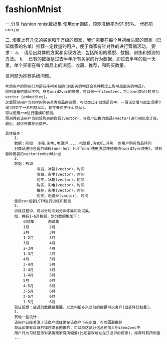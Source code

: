 # fashionMnist

一.分类 fashion mnist数据集
使用cnn训练，预测准确率为91.65%。
代码见cnn.py


二.
淘宝上有几亿的买家和千万级的商家，我们需要在每个月初给头部的商家（已知商家的名单）推荐一定数量的用户，便于商家有针对性的进行营销活动。
要求：
a.    请给出具体的方案和实现方法，包括所用的模型、数据、训练和预测的方法。
b.    已有的数据是过去半年所有买家的行为数据，即过去半年的每一天里，单个买家在每个商品上的浏览、收藏、推荐，和购买数量。

该问题为推荐系统问题。

    考虑用户的购买行为是有序列关系的(前面买的物品会某种程度上影响后面买的物品)。
    得到海量的商品序列，参考word2vec的思想，可以做一个item2vec，将item(商品)转换为vector (embedding)。
    之后预测用户当前时间购买某类商品的意愿，可以类比于自然语言中，一段话之后可能出现哪个词(购买了一系列商品后，现在要购买什么商品)。
    可以使用rnn进行建模和预测。
    预测得到该用户当前想购买的商品(vector)，与商户出售的商品(vector)进行相似度计算。
    越近，越优先推荐给商户。

    具体操作：
        1.
        数据：形如  冰箱,彩电,电磁炉,...,电饭锅,洗衣机,牙刷  的用户购买商品序列
        对商品进行合适的编码(one-hot、Huffman)使用浅层神经网络(word2vec使用)，得到每种商品的vector(embedding）
        2.
        数据：形如
                  浏览，冰箱(vector)，时间
                  收藏，彩电(vector)，时间
                  购买，冰箱(vector)，时间
                  购买，彩电(vector)，时间
                  推荐，彩电(vector)，时间
                  购买，电磁炉(vector)，时间
        使用rnn或者LSTM进行训练和预测
        3.
        训练过程中，可以分时间划分训练集和测试集。
        如，拥有1-6月数据，划分数据集如下：
            训练集      测试集
            1月         2月
            2月         3月
            1-2月       3月
            3月         4月
            2-3月       4月
            1-3月       4月
            4月         5月
            3-4月       5月
            2-4月       5月
            1-4月       5月
            5月         6月
            4-5月       6月
            3-5月       6月
            2-5月       6月
            1-5月       6月
        验证设想：越近的数据越重要，以及判断多久之前的数据可以舍弃(或者降低权重)。
        4.
        其他一些设计：
        该用户已经关注了该商户或经常在该商户下买东西，可以回避推荐
        商品如果有自身的描述或者图像的，可以将这部分信息也加入到item2vec中
        用户行为习惯显示对某类商家有所偏爱(比如喜欢地址在江浙沪的商家)，推荐时有所侧重
        ...



